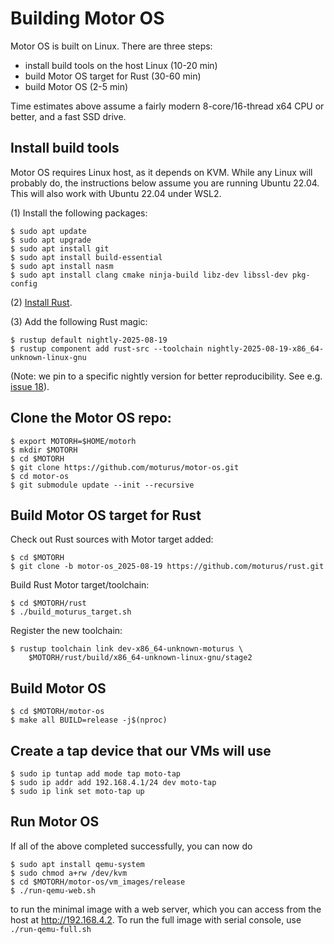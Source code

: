 # Building Motor OS

Motor OS is built on Linux. There are three steps:

* install build tools on the host Linux (10-20 min)
* build Motor OS target for Rust (30-60 min)
* build Motor OS (2-5 min)

Time estimates above assume a fairly modern 8-core/16-thread x64 CPU
or better, and a fast SSD drive.

## Install build tools

Motor OS requires Linux host, as it depends on KVM. While any
Linux will probably do, the instructions below assume you are
running Ubuntu 22.04. This will also work with Ubuntu 22.04 under WSL2.

(1) Install the following packages:

```
$ sudo apt update
$ sudo apt upgrade
$ sudo apt install git
$ sudo apt install build-essential
$ sudo apt install nasm
$ sudo apt install clang cmake ninja-build libz-dev libssl-dev pkg-config
```

(2) [Install Rust](https://www.rust-lang.org/tools/install).

(3) Add the following Rust magic:

```
$ rustup default nightly-2025-08-19
$ rustup component add rust-src --toolchain nightly-2025-08-19-x86_64-unknown-linux-gnu
```

(Note: we pin to a specific nightly version for better reproducibility.
See e.g. [issue 18](https://github.com/moturus/motor-os/issues/18)).

## Clone the Motor OS repo:

```
$ export MOTORH=$HOME/motorh
$ mkdir $MOTORH
$ cd $MOTORH
$ git clone https://github.com/moturus/motor-os.git
$ cd motor-os
$ git submodule update --init --recursive
```

## Build Motor OS target for Rust

Check out Rust sources with Motor target added:

```
$ cd $MOTORH
$ git clone -b motor-os_2025-08-19 https://github.com/moturus/rust.git
```

Build Rust Motor target/toolchain:

```
$ cd $MOTORH/rust
$ ./build_moturus_target.sh
```

Register the new toolchain:

```
$ rustup toolchain link dev-x86_64-unknown-moturus \
    $MOTORH/rust/build/x86_64-unknown-linux-gnu/stage2
```

## Build Motor OS

```
$ cd $MOTORH/motor-os
$ make all BUILD=release -j$(nproc)
```

## Create a tap device that our VMs will use

```
$ sudo ip tuntap add mode tap moto-tap
$ sudo ip addr add 192.168.4.1/24 dev moto-tap
$ sudo ip link set moto-tap up
```

## Run Motor OS

If all of the above completed successfully, you can now do

```
$ sudo apt install qemu-system
$ sudo chmod a+rw /dev/kvm
$ cd $MOTORH/motor-os/vm_images/release
$ ./run-qemu-web.sh
```

to run the minimal image with a web server, which you can access from the host at http://192.168.4.2. To run the full image
with serial console, use ```./run-qemu-full.sh```
